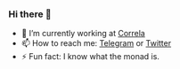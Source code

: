 ### Hi there 👋

- 🔭 I’m currently working at [Correla](https://correla.com)
- 📫 How to reach me: [Telegram](https://t.me/vahaah) or [Twitter](https://twitter.com/vahaah)
- ⚡ Fun fact: I know what the monad is.
